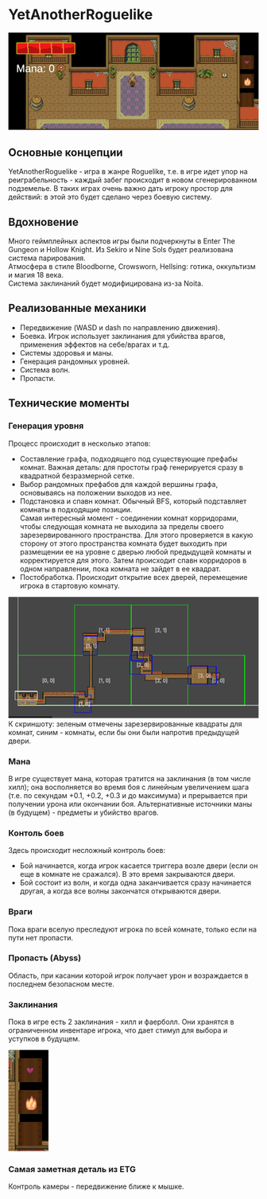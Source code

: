 # YetAnotherRoguelike
![Превью](./Screenshots//Screenshot_2.png)

## Основные концепции
YetAnotherRoguelike - игра в жанре Roguelike, т.е. в игре идет упор на реиграбельность - каждый забег происходит в новом сгенерированном подземелье. В таких играх очень важно дать игроку простор для действий: в этой это будет сделано через боевую систему.

## Вдохновение
Много геймплейных аспектов игры были подчеркнуты в Enter The Gungeon и Hollow Knight. Из Sekiro и Nine Sols будет реализована система парирования.<br>
Атмосфера в стиле Bloodborne, Crowsworn, Hellsing: готика, оккультизм и магия 18 века.<br>
Система заклинаний будет модифицирована из-за Noita.

## Реализованные механики
- Передвижение (WASD и dash по направлению движения).
- Боевка. Игрок использует заклинания для убийства врагов, применения эффектов на себе/врагах и т.д.
- Системы здоровья и маны.
- Генерация рандомных уровней.
- Система волн.
- Пропасти.

## Технические моменты
### Генерация уровня
Процесс происходит в несколько этапов:
- Составление графа, подходящего под существующие префабы комнат. Важная деталь: для простоты граф генерируется сразу в квадратной безразмерной сетке.
- Выбор рандомных префабов для каждой вершины графа, основываясь на положении выходов из нее.
- Подстановка и спавн комнат. Обычный BFS, который подставляет комнаты в подходящие позиции.<br>
Самая интересный момент - соединении комнат корридорами, чтобы следующая комната не выходила за пределы своего зарезервированного пространства. Для этого проверяется в какую сторону от этого пространства комната будет выходить при размещении ее на уровне с дверью любой предыдущей комнаты и корректируется для этого. Затем происходит спавн корридоров в одном направлении, пока комната не зайдет в ее квадрат.
- Постобработка. Происходит открытие всех дверей, перемещение игрока в стартовую комнату.

![Уровень с gizmo](./Screenshots/Screenshot.png)<br>
К скриншоту: зеленым отмечены зарезервированные квадраты для комнат, синим - комнаты, если бы они были напротив предыдущей двери.

### Мана
В игре существует мана, которая тратится на заклинания (в том числе хилл); она восполняется во время боя с линейным увеличением шага (т.е. по секундам +0.1, +0.2, +0.3 и до максимума) и прерывается при получении урона или окончании боя.
Альтернативные источники маны (в будущем) - предметы и убийство врагов.

### Контоль боев
Здесь происходит несложный контроль боев:
- Бой начинается, когда игрок касается триггера возле двери (если он еще в комнате не сражался). В это время закрываются двери.
- Бой состоит из волн, и когда одна заканчивается сразу начинается другая, а когда все волны закончатся открываются двери.

### Враги
Пока враги вселую преследуют игрока по всей комнате, только если на пути нет пропасти.

### Пропасть (Abyss)
Область, при касании которой игрок получает урон и возраждается в последнем безопасном месте.

### Заклинания
Пока в игре есть 2 заклинания - хилл и фаерболл. Они хранятся в ограниченном инвентаре игрока, что дает стимул для выбора и уступков в будущем.

![Заклинания](./Screenshots/Screenshot_1.png)

### Самая заметная деталь из ETG
Контроль камеры - передвижение ближе к мышке.
